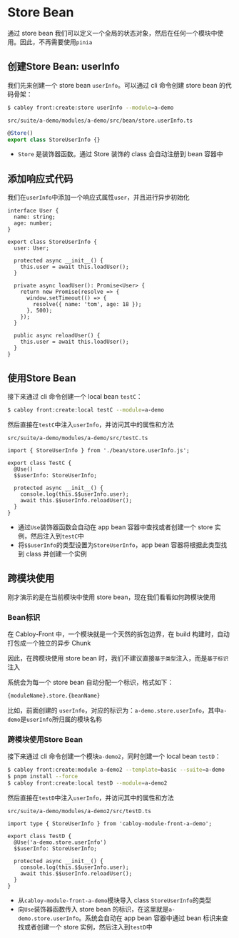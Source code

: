 # Store Bean

通过 store bean 我们可以定义一个全局的状态对象，然后在任何一个模块中使用。因此，不再需要使用`pinia`

## 创建Store Bean: userInfo

我们先来创建一个 store bean `userInfo`。可以通过 cli 命令创建 store bean 的代码骨架：

```bash
$ cabloy front:create:store userInfo --module=a-demo
```

`src/suite/a-demo/modules/a-demo/src/bean/store.userInfo.ts`

```typescript
@Store()
export class StoreUserInfo {}
```

- `Store` 是装饰器函数。通过 Store 装饰的 class 会自动注册到 bean 容器中

## 添加响应式代码

我们在`userInfo`中添加一个响应式属性`user`，并且进行异步初始化

```typescript{1-4,7-23}
interface User {
  name: string;
  age: number;
}

export class StoreUserInfo {
  user: User;

  protected async __init__() {
    this.user = await this.loadUser();
  }

  private async loadUser(): Promise<User> {
    return new Promise(resolve => {
      window.setTimeout(() => {
        resolve({ name: 'tom', age: 18 });
      }, 500);
    });
  }

  public async reloadUser() {
    this.user = await this.loadUser();
  }
}
```

## 使用Store Bean

接下来通过 cli 命令创建一个 local bean `testC`：

```bash
$ cabloy front:create:local testC --module=a-demo
```

然后直接在`testC`中注入`userInfo`，并访问其中的属性和方法

`src/suite/a-demo/modules/a-demo/src/testC.ts`

```typescript{1,4-5,8-9}
import { StoreUserInfo } from './bean/store.userInfo.js';

export class TestC {
  @Use()
  $$userInfo: StoreUserInfo;

  protected async __init__() {
    console.log(this.$$userInfo.user);
    await this.$$userInfo.reloadUser();
  }
}
```

- 通过`Use`装饰器函数会自动在 app bean 容器中查找或者创建一个 store 实例，然后注入到`testC`中
- 将`$$userInfo`的类型设置为`StoreUserInfo`，app bean 容器将根据此类型找到 class 并创建一个实例

## 跨模块使用

刚才演示的是在当前模块中使用 store bean，现在我们看看如何跨模块使用

### Bean标识

在 Cabloy-Front 中，一个模块就是一个天然的拆包边界，在 build 构建时，自动打包成一个独立的异步 Chunk

因此，在跨模块使用 store bean 时，我们不建议直接`基于类型`注入，而是`基于标识`注入

系统会为每一个 store bean 自动分配一个标识，格式如下：

```bash
{moduleName}.store.{beanName}
```

比如，前面创建的 `userInfo`，对应的标识为：`a-demo.store.userInfo`，其中`a-demo`是`userInfo`所归属的模块名称

### 跨模块使用Store Bean

接下来通过 cli 命令创建一个模块`a-demo2`，同时创建一个 local bean `testD`：

```bash
$ cabloy front:create:module a-demo2 --template=basic --suite=a-demo
$ pnpm install --force
$ cabloy front:create:local testD --module=a-demo2
```

然后直接在`testD`中注入`userInfo`，并访问其中的属性和方法

`src/suite/a-demo/modules/a-demo2/src/testD.ts`

```typescript{1,4-5,8-9}
import type { StoreUserInfo } from 'cabloy-module-front-a-demo';

export class TestD {
  @Use('a-demo.store.userInfo')
  $$userInfo: StoreUserInfo;

  protected async __init__() {
    console.log(this.$$userInfo.user);
    await this.$$userInfo.reloadUser();
  }
}
```

- 从`cabloy-module-front-a-demo`模块导入 class `StoreUserInfo`的类型
- 向`Use`装饰器函数传入 store bean 的标识，在这里就是`a-demo.store.userInfo`。系统会自动在 app bean 容器中通过 bean 标识来查找或者创建一个 store 实例，然后注入到`testD`中
